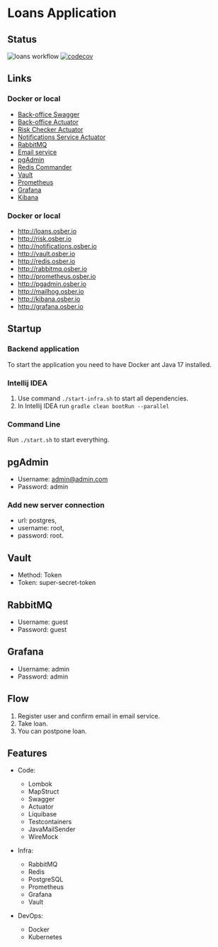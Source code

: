 # Loans Application

## Status

![loans workflow](https://github.com/osber1/loans/actions/workflows/docker-push.yml/badge.svg)
[![codecov](https://codecov.io/gh/osber1/loans/branch/master/graph/badge.svg?token=2KOECLUD4M)](https://codecov.io/gh/osber1/loans)

## Links

### Docker or local

- [Back-office Swagger](http://localhost:8080/swagger-ui.html)
- [Back-office Actuator](http://localhost:8080/actuator)
- [Risk Checker Actuator](http://localhost:8081/actuator)
- [Notifications Service Actuator](http://localhost:8082/actuator)
- [RabbitMQ](http://localhost:15672)
- [Email service](http://localhost:8025)
- [pgAdmin](http://localhost:5050)
- [Redis Commander](http://localhost:5123)
- [Vault](http://localhost:8200)
- [Prometheus](http://localhost:9090)
- [Grafana](http://localhost:3000)
- [Kibana](http://localhost:5601)

### Docker or local

- http://loans.osber.io
- http://risk.osber.io
- http://notifications.osber.io
- http://vault.osber.io
- http://redis.osber.io
- http://rabbitmq.osber.io
- http://prometheus.osber.io
- http://pgadmin.osber.io
- http://mailhog.osber.io
- http://kibana.osber.io
- http://grafana.osber.io

## Startup

### Backend application

To start the application you need to have Docker ant Java 17 installed.

### Intellij IDEA

1) Use command `./start-infra.sh` to start all dependencies.
2) In Intellij IDEA run `gradle clean bootRun --parallel`

### Command Line

Run `./start.sh` to start everything.

## pgAdmin

* Username: admin@admin.com
* Password: admin

### Add new server connection

- url: postgres,
- username: root,
- password: root.

## Vault

* Method: Token
* Token: super-secret-token

## RabbitMQ

* Username: guest
* Password: guest

## Grafana

* Username: admin
* Password: admin

## Flow

1) Register user and confirm email in email service.
2) Take loan.
3) You can postpone loan.

## Features

- Code:
    * Lombok
    * MapStruct
    * Swagger
    * Actuator
    * Liquibase
    * Testcontainers
    * JavaMailSender
    * WireMock


- Infra:
    * RabbitMQ
    * Redis
    * PostgreSQL
    * Prometheus
    * Grafana
    * Vault


- DevOps:
    * Docker
    * Kubernetes
